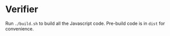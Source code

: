 # Verifier

Run `./build.sh` to build all the Javascript code. Pre-build code is in `dist` for convenience.
